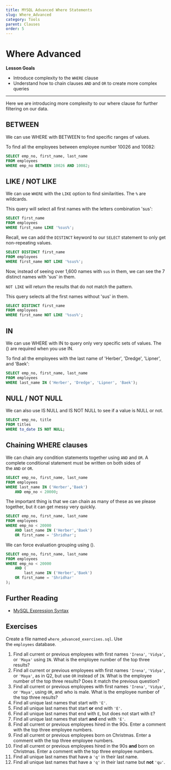 ```yaml
---
title: MYSQL Advanced Where Statements
slug: Where_Advanced
category: Tools
parent: Clauses
order: 5
---
```

# Where Advanced

**Lesson Goals**

- Introduce complexity to the `WHERE` clause
- Understand how to chain clauses `AND` and `OR` to create more complex queries

---

Here we are introducing more complexity to our where clause for further filtering on our data.

## BETWEEN

We can use WHERE with BETWEEN to find specific ranges of values.

To find all the employees between employee number 10026 and 10082:

```sql
SELECT emp_no, first_name, last_name
FROM employees
WHERE emp_no BETWEEN 10026 AND 10082;
```

## LIKE / NOT LIKE

We can use `WHERE` with the `LIKE` option to find similarities. The `%` are wildcards.

This query will select all first names with the letters combination 'sus':

```sql
SELECT first_name
FROM employees
WHERE first_name LIKE '%sus%';
```

Recall, we can add the `DISTINCT` keyword to our `SELECT` statement to only get non-repeating values.

```sql
SELECT DISTINCT first_name
FROM employees
WHERE first_name NOT LIKE '%sus%';
```

Now, instead of seeing over 1,600 names with `sus` in them, we can see the 7 distinct names with 'sus' in them.

`NOT LIKE` will return the results that do not match the pattern.

This query selects all the first names without 'sus' in them.

```sql
SELECT DISTINCT first_name
FROM employees
WHERE first_name NOT LIKE '%sus%';
```

## IN

We can use WHERE with IN to query only very specific sets of values. The () are required when you use IN.

To find all the employees with the last name of 'Herber', 'Dredge', 'Lipner', and 'Baek':

```sql
SELECT emp_no, first_name, last_name
FROM employees
WHERE last_name IN ('Herber', 'Dredge', 'Lipner', 'Baek');
```

## NULL / NOT NULL

We can also use IS NULL and IS NOT NULL to see if a value is NULL or not.

```sql
SELECT emp_no, title
FROM titles
WHERE to_date IS NOT NULL;
```

## Chaining WHERE clauses

We can chain any condition statements together using `AND` and `OR`. A complete conditional statement must be written on both sides of the `AND` or `OR`.

```sql
SELECT emp_no, first_name, last_name
FROM employees
WHERE last_name IN ('Herber','Baek')
    AND emp_no < 20000;
```

The important thing is that we can chain as many of these as we please together, but it can get messy very quickly.

```sql
SELECT emp_no, first_name, last_name
FROM employees
WHERE emp_no < 20000
    AND last_name IN ('Herber','Baek')
    OR first_name = 'Shridhar';
```

We can force evaluation grouping using ().

```sql
SELECT emp_no, first_name, last_name
FROM employees
WHERE emp_no < 20000
    AND (
        last_name IN ('Herber','Baek')
    OR first_name = 'Shridhar'
);
```

## Further Reading

- [MySQL Expression Syntax](https://dev.mysql.com/doc/refman/5.7/en/expressions.html)

## Exercises

Create a file named `where_advanced_exercises.sql`. Use the `employees` database.

1. Find all current or previous employees with first names `'Irena'`, `'Vidya'`, or `'Maya'` using `IN`. What is the employee number of the top three results?
2. Find all current or previous employees with first names `'Irena'`, `'Vidya'`, or `'Maya'`, as in Q2, but use `OR` instead of `IN`. What is the employee number of the top three results? Does it match the previous question?
3. Find all current or previous employees with first names `'Irena'`, `'Vidya'`, or `'Maya'`, using `OR`, and who is male. What is the employee number of the top three results?
4. Find all unique last names that start with `'E'`.
5. Find all unique last names that start **or** end with `'E'`.
6. Find all unique last names that end with `E`, but does not start with `E`?
7. Find all unique last names that start **and** end with `'E'`.
8. Find all current or previous employees hired in the 90s. Enter a comment with the top three employee numbers.
9. Find all current or previous employees born on Christmas. Enter a comment with the top three employee numbers.
10. Find all current or previous employees hired in the 90s **and** born on Christmas. Enter a comment with the top three employee numbers.
11. Find all unique last names that have a `'q'` in their last name.
12. Find all unique last names that have a `'q'` in their last name but **not** `'qu'`.
